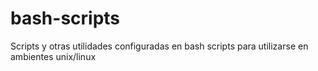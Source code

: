 # bash-scripts
Scripts y otras utilidades configuradas en bash scripts para utilizarse en ambientes unix/linux
